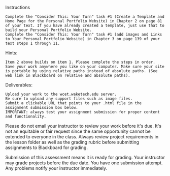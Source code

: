 Instructions

    Complete the "Consider This: Your Turn" task #1 (Create a Template and Home Page for the Personal Portfolio Website) in Chapter 2 on page 81 of your text. If you have already created a template, just use that to build your Personal Portfolio Website.
    Complete the "Consider This: Your Turn" task #1 (add images and Links to Your Personal Portfolio Website) in Chapter 3 on page 139 of your text steps 1 through 11. 


Hints:

    Item 2 above builds on item 1. Please complete the steps in order.
    Save your work anywhere you like on your computer. Make sure your site is portable by using relative paths instead of absolute paths. (See web link in Blackboard on relative and absolute paths).


Deliverables:

    Upload your work to the wcet.waketech.edu server.
    Be sure to upload any support files such as image files.
    Submit a clickable URL that points to your .html file in the assignment submission box below.
    IMPORTANT: always test your assignment submission for proper content and functionality.


Please do not email your instructor to review your work before it's due. It's not an equitable or fair request since the same opportunity cannot be extended to everyone in the class. Always review project requirements in the lesson folder as well as the grading rubric before submitting assignments to Blackboard for grading.


Submission of this assessment means it is ready for grading. Your instructor may grade projects before the due date. You have one submission attempt. Any problems notify your instructor immediately.
